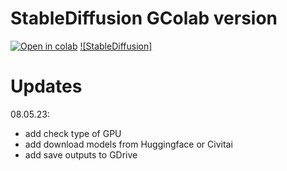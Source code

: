# StableDiffusion GColab version
[![Open in colab](https://colab.research.google.com/assets/colab-badge.svg)](https://colab.research.google.com/drive/1U3ELttOpxcDP7BIxPaj58_GzyWVO1Wqk?usp=sharing)
[![StableDiffusion]](https://colab.research.google.com/github/AlexSgt/lite_colab/blob/main/UntitledNotebookSD.ipynb)

# Updates

08.05.23:
- add check type of GPU
- add download models from Huggingface or Civitai
- add save outputs to GDrive
